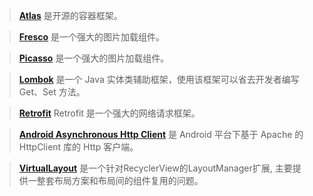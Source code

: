> **[Atlas](http://atlas.taobao.org/index.html)** 是开源的容器框架。

> **[Fresco](https://www.fresco-cn.org/)** 是一个强大的图片加载组件。

> **[Picasso](https://futurestud.io/tutorials/picasso-getting-started-simple-loading)** 是一个强大的图片加载组件。

> **[Lombok](https://projectlombok.org/)** 是一个 Java 实体类辅助框架，使用该框架可以省去开发者编写 Get、Set 方法。

> **[Retrofit](http://square.github.io/retrofit/)** Retrofit 是一个强大的网络请求框架。

> **[Android Asynchronous Http Client](http://loopj.com/android-async-http/)** 是 Android 平台下基于 Apache 的 HttpClient 库的 Http 客户端。

> **[VirtualLayout](https://github.com/alibaba/vlayout)** 是一个针对RecyclerView的LayoutManager扩展, 主要提供一整套布局方案和布局间的组件复用的问题。
